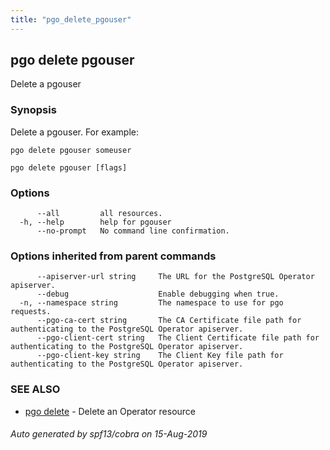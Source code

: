 ```yaml
---
title: "pgo_delete_pgouser"
---
```

## pgo delete pgouser

Delete a pgouser

### Synopsis

Delete a pgouser. For example:
    
    pgo delete pgouser someuser

```
pgo delete pgouser [flags]
```

### Options

```
      --all         all resources.
  -h, --help        help for pgouser
      --no-prompt   No command line confirmation.
```

### Options inherited from parent commands

```
      --apiserver-url string     The URL for the PostgreSQL Operator apiserver.
      --debug                    Enable debugging when true.
  -n, --namespace string         The namespace to use for pgo requests.
      --pgo-ca-cert string       The CA Certificate file path for authenticating to the PostgreSQL Operator apiserver.
      --pgo-client-cert string   The Client Certificate file path for authenticating to the PostgreSQL Operator apiserver.
      --pgo-client-key string    The Client Key file path for authenticating to the PostgreSQL Operator apiserver.
```

### SEE ALSO

* [pgo delete](/operatorcli/cli/pgo_delete/)	 - Delete an Operator resource

###### Auto generated by spf13/cobra on 15-Aug-2019

